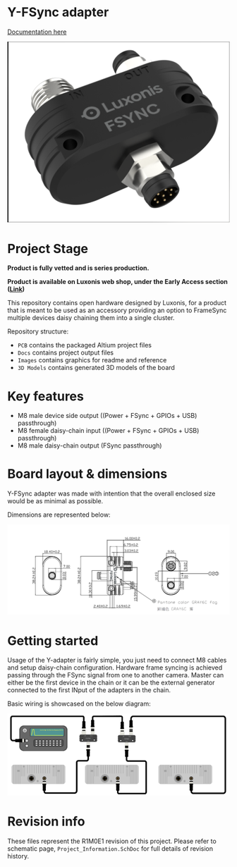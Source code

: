 # Y-FSync adapter

[Documentation here](https://docs.luxonis.com/projects/hardware/en/latest/pages/FSYNC_Yadapter/)

![](Images/YM8_adapter.png)

# Project Stage

**Product is fully vetted and is series production.**

**Product is available on Luxonis web shop, under the Early Access section ([Link](https://shop.luxonis.com/collections/early-access))**


This repository contains open hardware designed by Luxonis, for a product that is meant to be used as an accessory providing an option to FrameSync multiple devices daisy chaining them into a single cluster. 



Repository structure:

* `PCB` contains the packaged Altium project files
* `Docs` contains project output files
* `Images` contains graphics for readme and reference
* `3D Models` contains generated 3D models of the board
# Key features
* M8 male device side output ((Power + FSync + GPIOs + USB) passthrough)
* M8 female daisy-chain input ((Power + FSync + GPIOs + USB) passthrough)
* M8 male daisy-chain output (FSync passthrough)

# Board layout & dimensions

Y-FSync adapter was made with intention that the overall enclosed size would be as minimal as possible. 

Dimensions are represented below:

![](Images/YM8-adapter-drawing.png)



# Getting started

Usage of the Y-adapter is fairly simple, you just need to connect M8 cables and setup daisy-chain configuration. Hardware frame syncing is achieved passing through the FSync signal from one to another camera. Master can either be the first device in the chain or it can be the external generator connected to the first INput of the adapters in the chain.

Basic wiring is showcased on the below diagram:

![](Images/YM8-adapter-wiring.png)

# Revision info

These files represent the R1M0E1 revision of this project. Please refer to schematic page, `Project_Information.SchDoc` for full details of revision history.



